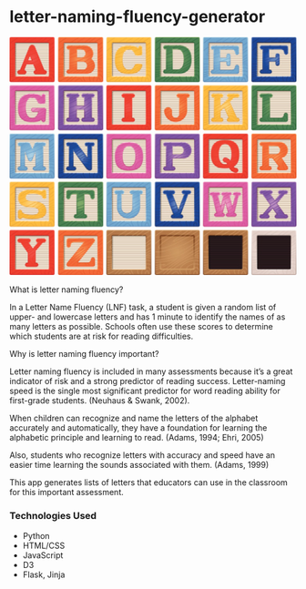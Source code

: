 # letter-naming-fluency-generator
<img src=./Readme-Images/letters.jpg width=1000></img>

What is letter naming fluency?

In a Letter Name Fluency (LNF) task, a student is given a random list of upper- and lowercase letters and has 1 minute to identify the names of as many letters as possible. Schools often use these scores to determine which students are at risk for reading difficulties.

Why is letter naming fluency important? 

Letter naming fluency is included in many assessments because it’s a great indicator of risk and a strong predictor of reading success. Letter-naming speed is the single most significant predictor for word reading ability for first-grade students. (Neuhaus & Swank, 2002).  

When children can recognize and name the letters of the alphabet accurately and automatically, they have a foundation for learning the alphabetic principle and learning to read. (Adams, 1994; Ehri, 2005)

Also, students who recognize letters with accuracy and speed have an easier time learning the sounds associated with them. (Adams, 1999)

This app generates lists of letters that educators can use in the classroom for this important assessment.

### Technologies Used
* Python
* HTML/CSS
* JavaScript
* D3
* Flask, Jinja
